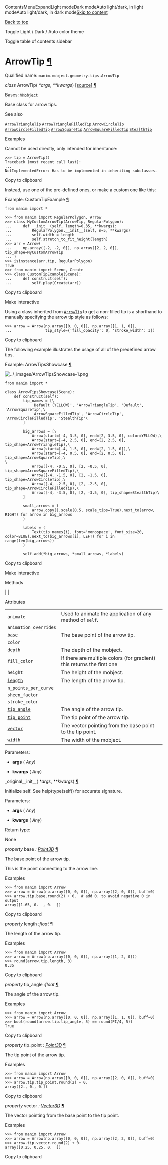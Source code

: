ContentsMenuExpandLight modeDark modeAuto light/dark, in light modeAuto light/dark, in dark mode[Skip to content](https://docs.manim.community/en/stable/reference/manim.mobject.geometry.tips.ArrowTip.html#furo-main-content)

[Back to top](https://docs.manim.community/en/stable/reference/manim.mobject.geometry.tips.ArrowTip.html#)

Toggle Light / Dark / Auto color theme

Toggle table of contents sidebar

# ArrowTip [¶](https://docs.manim.community/en/stable/reference/manim.mobject.geometry.tips.ArrowTip.html\#arrowtip "Link to this heading")

Qualified name: `manim.mobject.geometry.tips.ArrowTip`

_class_ ArrowTip( _\*args_, _\*\*kwargs_) [\[source\]](https://docs.manim.community/en/stable/_modules/manim/mobject/geometry/tips.html#ArrowTip) [¶](https://docs.manim.community/en/stable/reference/manim.mobject.geometry.tips.ArrowTip.html#manim.mobject.geometry.tips.ArrowTip "Link to this definition")

Bases: [`VMobject`](https://docs.manim.community/en/stable/reference/manim.mobject.types.vectorized_mobject.VMobject.html#manim.mobject.types.vectorized_mobject.VMobject "manim.mobject.types.vectorized_mobject.VMobject")

Base class for arrow tips.

See also

[`ArrowTriangleTip`](https://docs.manim.community/en/stable/reference/manim.mobject.geometry.tips.ArrowTriangleTip.html#manim.mobject.geometry.tips.ArrowTriangleTip "manim.mobject.geometry.tips.ArrowTriangleTip") [`ArrowTriangleFilledTip`](https://docs.manim.community/en/stable/reference/manim.mobject.geometry.tips.ArrowTriangleFilledTip.html#manim.mobject.geometry.tips.ArrowTriangleFilledTip "manim.mobject.geometry.tips.ArrowTriangleFilledTip") [`ArrowCircleTip`](https://docs.manim.community/en/stable/reference/manim.mobject.geometry.tips.ArrowCircleTip.html#manim.mobject.geometry.tips.ArrowCircleTip "manim.mobject.geometry.tips.ArrowCircleTip") [`ArrowCircleFilledTip`](https://docs.manim.community/en/stable/reference/manim.mobject.geometry.tips.ArrowCircleFilledTip.html#manim.mobject.geometry.tips.ArrowCircleFilledTip "manim.mobject.geometry.tips.ArrowCircleFilledTip") [`ArrowSquareTip`](https://docs.manim.community/en/stable/reference/manim.mobject.geometry.tips.ArrowSquareTip.html#manim.mobject.geometry.tips.ArrowSquareTip "manim.mobject.geometry.tips.ArrowSquareTip") [`ArrowSquareFilledTip`](https://docs.manim.community/en/stable/reference/manim.mobject.geometry.tips.ArrowSquareFilledTip.html#manim.mobject.geometry.tips.ArrowSquareFilledTip "manim.mobject.geometry.tips.ArrowSquareFilledTip") [`StealthTip`](https://docs.manim.community/en/stable/reference/manim.mobject.geometry.tips.StealthTip.html#manim.mobject.geometry.tips.StealthTip "manim.mobject.geometry.tips.StealthTip")

Examples

Cannot be used directly, only intended for inheritance:

```
>>> tip = ArrowTip()
Traceback (most recent call last):
...
NotImplementedError: Has to be implemented in inheriting subclasses.

```

Copy to clipboard

Instead, use one of the pre-defined ones, or make
a custom one like this:

Example: CustomTipExample [¶](https://docs.manim.community/en/stable/reference/manim.mobject.geometry.tips.ArrowTip.html#customtipexample)

```
from manim import *

>>> from manim import RegularPolygon, Arrow
>>> class MyCustomArrowTip(ArrowTip, RegularPolygon):
...     def __init__(self, length=0.35, **kwargs):
...         RegularPolygon.__init__(self, n=5, **kwargs)
...         self.width = length
...         self.stretch_to_fit_height(length)
>>> arr = Arrow(
...     np.array([-2, -2, 0]), np.array([2, 2, 0]), tip_shape=MyCustomArrowTip
... )
>>> isinstance(arr.tip, RegularPolygon)
True
>>> from manim import Scene, Create
>>> class CustomTipExample(Scene):
...     def construct(self):
...         self.play(Create(arr))

```

Copy to clipboard

Make interactive

Using a class inherited from [`ArrowTip`](https://docs.manim.community/en/stable/reference/manim.mobject.geometry.tips.ArrowTip.html#manim.mobject.geometry.tips.ArrowTip "manim.mobject.geometry.tips.ArrowTip") to get a non-filled
tip is a shorthand to manually specifying the arrow tip style as follows:

```
>>> arrow = Arrow(np.array([0, 0, 0]), np.array([1, 1, 0]),
...               tip_style={'fill_opacity': 0, 'stroke_width': 3})

```

Copy to clipboard

The following example illustrates the usage of all of the predefined
arrow tips.

Example: ArrowTipsShowcase [¶](https://docs.manim.community/en/stable/reference/manim.mobject.geometry.tips.ArrowTip.html#arrowtipsshowcase)

![../_images/ArrowTipsShowcase-1.png](https://docs.manim.community/en/stable/_images/ArrowTipsShowcase-1.png)

```
from manim import *

class ArrowTipsShowcase(Scene):
    def construct(self):
        tip_names = [\
            'Default (YELLOW)', 'ArrowTriangleTip', 'Default', 'ArrowSquareTip',\
            'ArrowSquareFilledTip', 'ArrowCircleTip', 'ArrowCircleFilledTip', 'StealthTip'\
        ]

        big_arrows = [\
            Arrow(start=[-4, 3.5, 0], end=[2, 3.5, 0], color=YELLOW),\
            Arrow(start=[-4, 2.5, 0], end=[2, 2.5, 0], tip_shape=ArrowTriangleTip),\
            Arrow(start=[-4, 1.5, 0], end=[2, 1.5, 0]),\
            Arrow(start=[-4, 0.5, 0], end=[2, 0.5, 0], tip_shape=ArrowSquareTip),\
\
            Arrow([-4, -0.5, 0], [2, -0.5, 0], tip_shape=ArrowSquareFilledTip),\
            Arrow([-4, -1.5, 0], [2, -1.5, 0], tip_shape=ArrowCircleTip),\
            Arrow([-4, -2.5, 0], [2, -2.5, 0], tip_shape=ArrowCircleFilledTip),\
            Arrow([-4, -3.5, 0], [2, -3.5, 0], tip_shape=StealthTip)\
        ]

        small_arrows = (
            arrow.copy().scale(0.5, scale_tips=True).next_to(arrow, RIGHT) for arrow in big_arrows
        )

        labels = (
            Text(tip_names[i], font='monospace', font_size=20, color=BLUE).next_to(big_arrows[i], LEFT) for i in range(len(big_arrows))
        )

        self.add(*big_arrows, *small_arrows, *labels)

```

Copy to clipboard

Make interactive

Methods

|
|

Attributes

|     |     |
| --- | --- |
| `animate` | Used to animate the application of any method of `self`. |
| `animation_overrides` |  |
| [`base`](https://docs.manim.community/en/stable/reference/manim.mobject.geometry.tips.ArrowTip.html#manim.mobject.geometry.tips.ArrowTip.base "manim.mobject.geometry.tips.ArrowTip.base") | The base point of the arrow tip. |
| `color` |  |
| `depth` | The depth of the mobject. |
| `fill_color` | If there are multiple colors (for gradient) this returns the first one |
| `height` | The height of the mobject. |
| [`length`](https://docs.manim.community/en/stable/reference/manim.mobject.geometry.tips.ArrowTip.html#manim.mobject.geometry.tips.ArrowTip.length "manim.mobject.geometry.tips.ArrowTip.length") | The length of the arrow tip. |
| `n_points_per_curve` |  |
| `sheen_factor` |  |
| `stroke_color` |  |
| [`tip_angle`](https://docs.manim.community/en/stable/reference/manim.mobject.geometry.tips.ArrowTip.html#manim.mobject.geometry.tips.ArrowTip.tip_angle "manim.mobject.geometry.tips.ArrowTip.tip_angle") | The angle of the arrow tip. |
| [`tip_point`](https://docs.manim.community/en/stable/reference/manim.mobject.geometry.tips.ArrowTip.html#manim.mobject.geometry.tips.ArrowTip.tip_point "manim.mobject.geometry.tips.ArrowTip.tip_point") | The tip point of the arrow tip. |
| [`vector`](https://docs.manim.community/en/stable/reference/manim.mobject.geometry.tips.ArrowTip.html#manim.mobject.geometry.tips.ArrowTip.vector "manim.mobject.geometry.tips.ArrowTip.vector") | The vector pointing from the base point to the tip point. |
| `width` | The width of the mobject. |

Parameters:

- **args** ( _Any_)

- **kwargs** ( _Any_)


\_original\_\_init\_\_( _\*args_, _\*\*kwargs_) [¶](https://docs.manim.community/en/stable/reference/manim.mobject.geometry.tips.ArrowTip.html#manim.mobject.geometry.tips.ArrowTip._original__init__ "Link to this definition")

Initialize self. See help(type(self)) for accurate signature.

Parameters:

- **args** ( _Any_)

- **kwargs** ( _Any_)


Return type:

None

_property_ base _: [Point3D](https://docs.manim.community/en/stable/reference/manim.typing.html#manim.typing.Point3D "manim.typing.Point3D")_ [¶](https://docs.manim.community/en/stable/reference/manim.mobject.geometry.tips.ArrowTip.html#manim.mobject.geometry.tips.ArrowTip.base "Link to this definition")

The base point of the arrow tip.

This is the point connecting to the arrow line.

Examples

```
>>> from manim import Arrow
>>> arrow = Arrow(np.array([0, 0, 0]), np.array([2, 0, 0]), buff=0)
>>> arrow.tip.base.round(2) + 0.  # add 0. to avoid negative 0 in output
array([1.65, 0.  , 0.  ])

```

Copy to clipboard

_property_ length _:float_ [¶](https://docs.manim.community/en/stable/reference/manim.mobject.geometry.tips.ArrowTip.html#manim.mobject.geometry.tips.ArrowTip.length "Link to this definition")

The length of the arrow tip.

Examples

```
>>> from manim import Arrow
>>> arrow = Arrow(np.array([0, 0, 0]), np.array([1, 2, 0]))
>>> round(arrow.tip.length, 3)
0.35

```

Copy to clipboard

_property_ tip\_angle _:float_ [¶](https://docs.manim.community/en/stable/reference/manim.mobject.geometry.tips.ArrowTip.html#manim.mobject.geometry.tips.ArrowTip.tip_angle "Link to this definition")

The angle of the arrow tip.

Examples

```
>>> from manim import Arrow
>>> arrow = Arrow(np.array([0, 0, 0]), np.array([1, 1, 0]), buff=0)
>>> bool(round(arrow.tip.tip_angle, 5) == round(PI/4, 5))
True

```

Copy to clipboard

_property_ tip\_point _: [Point3D](https://docs.manim.community/en/stable/reference/manim.typing.html#manim.typing.Point3D "manim.typing.Point3D")_ [¶](https://docs.manim.community/en/stable/reference/manim.mobject.geometry.tips.ArrowTip.html#manim.mobject.geometry.tips.ArrowTip.tip_point "Link to this definition")

The tip point of the arrow tip.

Examples

```
>>> from manim import Arrow
>>> arrow = Arrow(np.array([0, 0, 0]), np.array([2, 0, 0]), buff=0)
>>> arrow.tip.tip_point.round(2) + 0.
array([2., 0., 0.])

```

Copy to clipboard

_property_ vector _: [Vector3D](https://docs.manim.community/en/stable/reference/manim.typing.html#manim.typing.Vector3D "manim.typing.Vector3D")_ [¶](https://docs.manim.community/en/stable/reference/manim.mobject.geometry.tips.ArrowTip.html#manim.mobject.geometry.tips.ArrowTip.vector "Link to this definition")

The vector pointing from the base point to the tip point.

Examples

```
>>> from manim import Arrow
>>> arrow = Arrow(np.array([0, 0, 0]), np.array([2, 2, 0]), buff=0)
>>> arrow.tip.vector.round(2) + 0.
array([0.25, 0.25, 0.  ])

```

Copy to clipboard